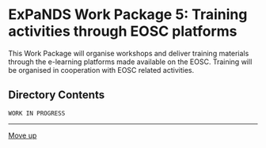 # ExPaNDS Work Package 5: Training activities through EOSC platforms

This Work Package will organise workshops and deliver training materials through the e-learning platforms made available on the EOSC. Training will be organised in cooperation with EOSC related activities. 

## Directory Contents

`WORK IN PROGRESS`

-------------------

[Move up](../)

